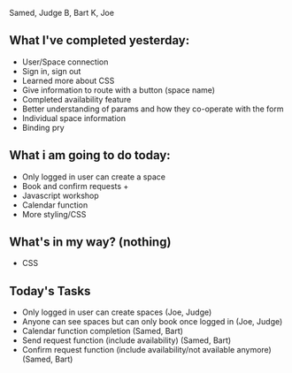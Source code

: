 Samed, Judge B, Bart K, Joe

## What I've completed yesterday:
* User/Space connection
* Sign in, sign out
* Learned more about CSS
* Give information to route with a button (space name)
* Completed availability feature
* Better understanding of params and how they co-operate with the form
* Individual space information
* Binding pry


## What i am going to do today:
* Only logged in user can create a space
* Book and confirm requests +
* Javascript workshop
* Calendar function
* More styling/CSS


## What's in my way? (nothing)
* CSS

## Today's Tasks
* Only logged in user can create spaces (Joe, Judge)
* Anyone can see spaces but can only book once logged in (Joe, Judge)
* Calendar function completion (Samed, Bart)
* Send request function (include availability) (Samed, Bart)
* Confirm request function (include availability/not available anymore) (Samed, Bart)
